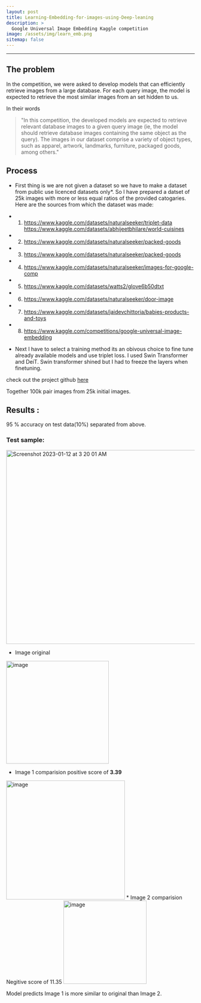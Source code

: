 ```yaml
---
layout: post
title: Learning-Embedding-for-images-using-Deep-leaning
description: >
  Google Universal Image Embedding Kaggle competition
image: /assets/img/learn_emb.png
sitemap: false
---
```

---
## The problem 

In the competition, we were asked to develop models that can efficiently retrieve images from a large database. For each query image, the model is expected to retrieve the most similar images from an set hidden to us.

In their words
>"In this competition, the developed models are expected to retrieve relevant database images to a given query image (ie, the model should retrieve database images containing the same object as the query). The images in our dataset comprise a variety of object types, such as apparel, artwork, landmarks, furniture, packaged goods, among others."

## Process

* First thing is we are not given a dataset so we have to make a dataset from public use licenced datasets only*. So I have prepared a datset of 25k images with more or less equal ratios of the provided catogaries. Here are the sources from which the dataset was made:

- 1. https://www.kaggle.com/datasets/naturalseeker/triplet-data https://www.kaggle.com/datasets/abhijeetbhilare/world-cuisines 
- 2. https://www.kaggle.com/datasets/naturalseeker/packed-goods 
- 3. https://www.kaggle.com/datasets/naturalseeker/packed-goods 
- 4. https://www.kaggle.com/datasets/naturalseeker/images-for-google-comp 
- 5. https://www.kaggle.com/datasets/watts2/glove6b50dtxt 
- 6. https://www.kaggle.com/datasets/naturalseeker/door-image 
- 7. https://www.kaggle.com/datasets/jaidevchittoria/babies-products-and-toys 
- 8. https://www.kaggle.com/competitions/google-universal-image-embedding

* Next I have to select a training method its an obivous choice to fine tune already available models and use triplet loss. I used Swin Transformer and DeiT. Swin transformer shined but I had to freeze the layers when finetuning.

check out the project github [here](https://github.com/shivacharan22/Learning-Embedding-for-images-using-Deep-leaning/tree/main)

Together 100k pair images from 25k initial images.

## Results : 
95 % accuracy on test data(10%) separated from above.

### Test sample:

<img width="517" alt="Screenshot 2023-01-12 at 3 20 01 AM" src="https://user-images.githubusercontent.com/54499416/211925349-3036f946-3ba5-49b3-9172-279046938351.png">

* Image original 
 <img width="274" alt="image" src="https://user-images.githubusercontent.com/54499416/211925837-592b071a-f56e-477e-b95a-e8f7a1bd5417.png">

* Image 1 comparision positive score of **3.39**
<img width="317" alt="image" src="https://user-images.githubusercontent.com/54499416/211926371-7a9e4def-9931-4dab-8454-3812d5b1b7ad.png">
* Image 2 comparision Negitive score of 11.35
<img width="222" alt="image" src="https://user-images.githubusercontent.com/54499416/211926822-76b11449-b691-4f99-9af1-9caf2562e5fa.png">

Model predicts Image 1 is more similar to original than Image 2.